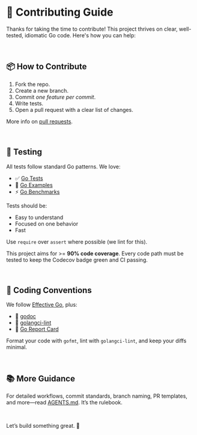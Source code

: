# 🤝 Contributing Guide

Thanks for taking the time to contribute! This project thrives on clear, well-tested, idiomatic Go code. Here's how you can help:

<br/>

## 📦 How to Contribute

1. Fork the repo.
2. Create a new branch.
3. Commit *one feature per commit*.
4. Write tests.
5. Open a pull request with a clear list of changes.

More info on [pull requests](http://help.github.com/pull-requests/).

<br/>

## 🧪 Testing

All tests follow standard Go patterns. We love:

* ✅ [Go Tests](https://golang.org/pkg/testing/)
* 📘 [Go Examples](https://golang.org/pkg/testing/#hdr-Examples)
* ⚡ [Go Benchmarks](https://golang.org/pkg/testing/#hdr-Benchmarks)

Tests should be:

* Easy to understand
* Focused on one behavior
* Fast

Use `require` over `assert` where possible (we lint for this).

This project aims for >= **90% code coverage**. Every code path must be tested to
keep the Codecov badge green and CI passing.

<br/>

## 🧹 Coding Conventions

We follow [Effective Go](https://golang.org/doc/effective_go.html), plus:

* 📖 [godoc](https://godoc.org/golang.org/x/tools/cmd/godoc)
* 🧼 [golangci-lint](https://golangci-lint.run/)
* 🧾 [Go Report Card](https://goreportcard.com/)

Format your code with `gofmt`, lint with `golangci-lint`, and keep your diffs minimal.

<br/>

## 📚 More Guidance

For detailed workflows, commit standards, branch naming, PR templates, and more—read [AGENTS.md](./AGENTS.md). It’s the rulebook.

<br/>

Let’s build something great. 💪
